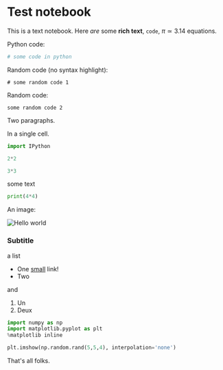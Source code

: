 # Test notebook

This is a text notebook. Here *are* some **rich text**, `code`, $\pi\simeq 3.14$ equations.

Python code:

```python
# some code in python
```

Random code (no syntax highlight):

```
# some random code 1
```

Random code:

```
some random code 2
```

Two paragraphs.

In a single cell.

```python
import IPython
```

```python
2*2
```

```python
3*3
```

some text

```python
print(4*4)
```

An image:

![Hello world](http://wristgeek.com/wp-content/uploads/2014/09/hello_world.png)

### Subtitle

a list

* One [small](http://www.google.fr) link!
* Two

and

1. Un
2. Deux

```python
import numpy as np
import matplotlib.pyplot as plt
%matplotlib inline
```

```python
plt.imshow(np.random.rand(5,5,4), interpolation='none')
```

That's all folks.
